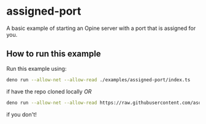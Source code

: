 # assigned-port

A basic example of starting an Opine server with a port that is assigned for
you.

## How to run this example

Run this example using:

```bash
deno run --allow-net --allow-read ./examples/assigned-port/index.ts
```

if have the repo cloned locally _OR_

```bash
deno run --allow-net --allow-read https://raw.githubusercontent.com/asos-craigmorten/opine/main/examples/assigned-port/index.ts
```

if you don't!
